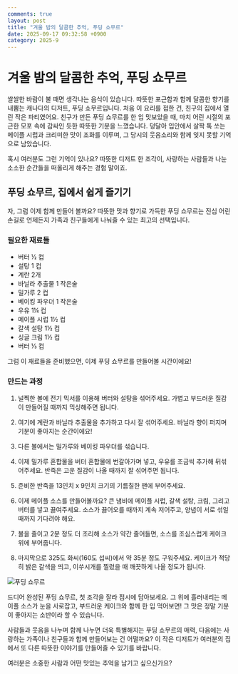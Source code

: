 ```yaml
---
comments: true
layout: post
title: "겨울 밤의 달콤한 추억, 푸딩 쇼무르"
date: 2025-09-17 09:32:58 +0900
category: 2025-9
---
```


# 겨울 밤의 달콤한 추억, 푸딩 쇼무르

쌀쌀한 바람이 불 때면 생각나는 음식이 있습니다. 따뜻한 포근함과 함께 달콤한 향기를 내뿜는 캐나다의 디저트, 푸딩 쇼무르입니다. 처음 이 요리를 접한 건, 친구의 집에서 열린 작은 파티였어요. 친구가 만든 푸딩 쇼무르를 한 입 맛보았을 때, 마치 어린 시절의 포근한 모포 속에 감싸인 듯한 따뜻한 기분을 느꼈습니다. 덩달아 입안에서 살짝 톡 쏘는 메이플 시럽과 크리미한 맛이 조화를 이루며, 그 당시의 웃음소리와 함께 잊지 못할 기억으로 남았습니다. 

혹시 여러분도 그런 기억이 있나요? 따뜻한 디저트 한 조각이, 사랑하는 사람들과 나눈 소소한 순간들을 떠올리게 해주는 경험 말이죠.

  

## 푸딩 쇼무르, 집에서 쉽게 즐기기

자, 그럼 이제 함께 만들어 볼까요? 따뜻한 맛과 향기로 가득한 푸딩 쇼무르는 진심 어린 손길로 언제든지 가족과 친구들에게 나눠줄 수 있는 최고의 선택입니다. 

### 필요한 재료들 

- 버터 ½ 컵  
- 설탕 1 컵  
- 계란 2개  
- 바닐라 추출물 1 작은술  
- 밀가루 2 컵  
- 베이킹 파우더 1 작은술  
- 우유 1¼ 컵  
- 메이플 시럽 1½ 컵  
- 갈색 설탕 1½ 컵  
- 싱글 크림 1½ 컵  
- 버터 ⅓ 컵  

그럼 이 재료들을 준비했으면, 이제 푸딩 쇼무르를 만들어볼 시간이에요!  

### 만드는 과정  

1. 널찍한 볼에 전기 믹서를 이용해 버터와 설탕을 섞어주세요. 가볍고 부드러운 질감이 만들어질 때까지 믹싱해주면 됩니다.   
   
2. 여기에 계란과 바닐라 추출물을 추가하고 다시 잘 섞어주세요. 바닐라 향이 퍼지며 기분이 좋아지는 순간이에요!  

3. 다른 볼에서는 밀가루와 베이킹 파우더를 섞습니다.  

4. 이제 밀가루 혼합물을 버터 혼합물에 번갈아가며 넣고, 우유를 조금씩 추가해 뒤섞어주세요. 반죽은 고운 질감이 나올 때까지 잘 섞어주면 됩니다.  

5. 준비한 반죽을 13인치 x 9인치 크기의 기름칠한 팬에 부어주세요.  

6. 이제 메이플 소스를 만들어볼까요? 큰 냄비에 메이플 시럽, 갈색 설탕, 크림, 그리고 버터를 넣고 끓여주세요. 소스가 끓어오를 때까지 계속 저어주고, 양념이 서로 섞일 때까지 기다려야 해요.  

7. 불을 줄이고 2분 정도 더 조리해 소스가 약간 줄어들면, 소스를 조심스럽게 케이크 위에 부어줍니다.  

8. 마지막으로 325도 화씨(160도 섭씨)에서 약 35분 정도 구워주세요. 케이크가 적당히 밝은 갈색을 띄고, 이쑤시개를 찔렀을 때 깨끗하게 나올 정도가 됩니다.  

![푸딩 쇼무르](https://www.themealdb.com/images/media/meals/yqqqwu1511816912.jpg)  

드디어 완성된 푸딩 쇼무르, 첫 조각을 잘라 접시에 담아보세요. 그 위에 흘러내리는 메이플 소스가 눈을 사로잡고, 부드러운 케이크와 함께 한 입 먹어보면! 그 맛은 정말 기분이 좋아지는 소반이라 할 수 있습니다.  

  

사람들과 웃음을 나누며 함께 나누면 더욱 특별해지는 푸딩 쇼무르의 매력, 다음에는 사랑하는 가족이나 친구들과 함께 만들어보는 건 어떨까요? 이 작은 디저트가 여러분의 집에서 또 다른 따뜻한 이야기를 만들어줄 수 있기를 바랍니다.  

여러분은 소중한 사람과 어떤 맛있는 추억을 남기고 싶으신가요?